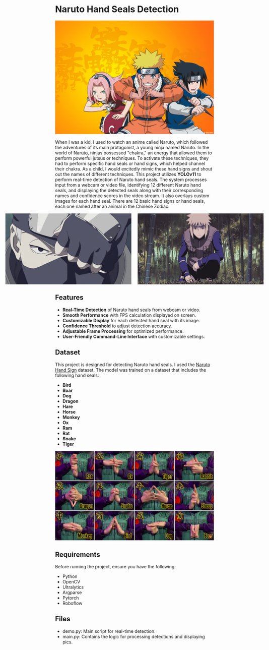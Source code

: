 # Naruto Hand Seals Detection


<img src="https://github.com/Jannat-Javed/Naruto-Hand-Seals-Detection/blob/main/pics/team%207.jpg" alt="team 7" width="600"/>

When I was a kid, I used to watch an anime called Naruto, which followed the adventures of its main protagonist, a young ninja named Naruto. In the world of Naruto, ninjas possessed "chakra," an energy that allowed them to perform powerful jutsus or techniques. To activate these techniques, they had to perform specific hand seals or hand signs, which helped channel their chakra. As a child, I would excitedly mimic these hand signs and shout out the names of different techniques.
This project utilizes **YOLOv11** to perform real-time detection of Naruto hand seals. The system processes input from a webcam or video file, identifying 12 different Naruto hand seals, and displaying the detected seals along with their corresponding names and confidence scores in the video stream. It also overlays custom images for each hand seal.
There are 12 basic hand signs or hand seals, each one named after an animal in the Chinese Zodiac.

<p align="center">
  <div style="display: flex; justify-content: center;">
    <img src="https://github.com/Jannat-Javed/Naruto-Hand-Seals-Detection/blob/main/pics/Kakashi.gif" alt="GIF 1" width="400" style="margin-right: 20px;"/>
    <img src="https://github.com/Jannat-Javed/Naruto-Hand-Seals-Detection/blob/main/pics/Minato.gif" alt="GIF 2" width="400"/>
  </div>
</p>






## Features

- **Real-Time Detection** of Naruto hand seals from webcam or video.
- **Smooth Performance** with FPS calculation displayed on screen.
- **Customizable Display** for each detected hand seal with its image.
- **Confidence Threshold** to adjust detection accuracy.
- **Adjustable Frame Processing** for optimized performance.
- **User-Friendly Command-Line Interface** with customizable settings.

## Dataset
This project is designed for detecting Naruto hand seals. I used the [Naruto Hand Sign](https://www.kaggle.com/datasets/vikranthkanumuru/naruto-hand-sign-dataset) dataset.
The model was trained on a dataset that includes the following hand seals:

- **Bird**
- **Boar**
- **Dog**
- **Dragon**
- **Hare**
- **Horse**
- **Monkey**
- **Ox**
- **Ram**
- **Rat**
- **Snake**
- **Tiger**

<img src="https://github.com/Jannat-Javed/Naruto-Hand-Seals-Detection/blob/main/pics/hand%20seals.png" alt="hand seals" width="600"/>


## Requirements

Before running the project, ensure you have the following:

- Python 
- OpenCV
- Ultralytics 
- Argparse
- Pytorch
- Roboflow


## Files
 - demo.py: Main script for real-time detection.
- main.py: Contains the logic for processing detections and displaying pics.



